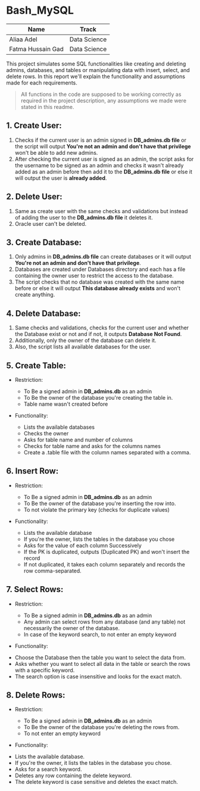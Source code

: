 # Bash_MySQL
| Name              | Track        |
|-------------------|--------------|
| Aliaa Adel        | Data Science |
| Fatma Hussain Gad | Data Science |

This project simulates some SQL functionalities like creating and deleting admins, databases, and tables or manipulating data with insert, select, and delete rows. In this report we'll explain the functionality and assumptions made for each requirements. 

> All functions in the code are supposed to be working correctly as required in the project description, any assumptions we made were stated in this readme. 

## 1. Create User:
1. Checks if the current user is an admin signed in **DB_admins.db file** or the script will output **You're not an admin and don't have that privilege** won't be able to add new admins. 
2. After checking the current user is signed as an admin, the script asks for the username to be signed as an admin and checks it wasn't already added as an admin before then add it to the **DB_admins.db file** or else it will output the user is **already added**. 


## 2. Delete User:
1. Same as create user with the same checks and validations but instead of adding the user to the **DB_admins.db file** it deletes it. 
2. Oracle user can't be deleted.


## 3. Create Database:
1. Only admins in **DB_admins.db file** can create databases or it will output **You're not an admin and don't have that privilege**. 
2. Databases are created under Databases directory and each has a file containing the owner user to restrict the access to the database. 
3. The script checks that no database was created with the same name before or else it will output **This database already exists** and won't create anything. 

## 4. Delete Database: 
1. Same checks and validations, checks for the current user and whether the Database exist or not and if not, it outputs **Database Not Found**. 
2. Additionally, only the owner of the database can delete it.  
3. Also, the script lists all available databases for the user.

## 5. Create Table:
- Restriction:
  * To Be a signed admin in **DB_admins.db** as an admin
  * To Be the owner of the database you're creating the table in.
  * Table name wasn't created before

- Functionality: 
  * Lists the available databases
  * Checks the owner
  * Asks for table name and number of columns
  * Checks for table name and asks for the columns names
  * Create a .table file with the column names separated with a comma. 

## 6. Insert Row:
- Restriction:
  * To Be a signed admin in **DB_admins.db** as an admin
  * To Be the owner of the database you're inserting the row into.
  * To not violate the primary key (checks for duplicate values)

- Functionality: 
  * Lists the available database
  * If you're the owner, lists the tables in the database you chose 
  * Asks for the value of each column Successively 
  * If the PK is duplicated, outputs (Duplicated PK) and won't insert the record
  * If not duplicated, it takes each column separately and records the row comma-separated.

## 7. Select Rows:
- Restriction:
  * To Be a signed admin in **DB_admins.db** as an admin
  * Any admin can select rows from any database (and any table) not necessarily the owner of the database.
  * In case of the keyword search, to not enter an empty keyword

- Functionality:
 * Choose the Database then the table you want to select the data from.
 * Asks whether you want to select all data in the table or search the rows with a specific keyword.
 * The search option is case insensitive and looks for the exact match.

## 8. Delete Rows:
- Restriction:
  * To Be a signed admin in **DB_admins.db** as an admin
  * To Be the owner of the database you're deleting the rows from.
  * To not enter an empty keyword

- Functionality:
 * Lists the available database.
 * If you're the owner, it lists the tables in the database you chose.
 * Asks for a search keyword.
 * Deletes any row containing the delete keyword.
 * The delete keyword is case sensitive and deletes the exact match.


